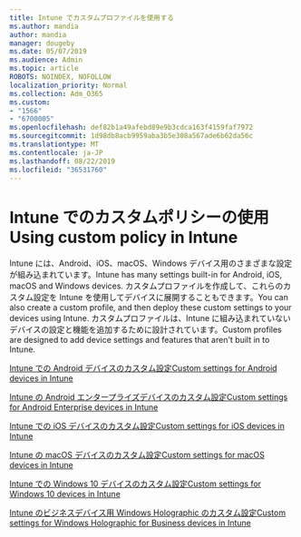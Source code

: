 ```yaml
---
title: Intune でカスタムプロファイルを使用する
ms.author: mandia
author: mandia
manager: dougeby
ms.date: 05/07/2019
ms.audience: Admin
ms.topic: article
ROBOTS: NOINDEX, NOFOLLOW
localization_priority: Normal
ms.collection: Adm_O365
ms.custom:
- "1566"
- "6700005"
ms.openlocfilehash: def82b1a49afebd89e9b3cdca163f4159faf7972
ms.sourcegitcommit: 1d98db8acb9959aba3b5e308a567ade6b62da56c
ms.translationtype: MT
ms.contentlocale: ja-JP
ms.lasthandoff: 08/22/2019
ms.locfileid: "36531760"
---
```

# <a name="using-custom-policy-in-intune"></a><span data-ttu-id="e6625-102">Intune でのカスタムポリシーの使用</span><span class="sxs-lookup"><span data-stu-id="e6625-102">Using custom policy in Intune</span></span>

<span data-ttu-id="e6625-103">Intune には、Android、iOS、macOS、Windows デバイス用のさまざまな設定が組み込まれています。</span><span class="sxs-lookup"><span data-stu-id="e6625-103">Intune has many settings built-in for Android, iOS, macOS and Windows devices.</span></span> <span data-ttu-id="e6625-104">カスタムプロファイルを作成して、これらのカスタム設定を Intune を使用してデバイスに展開することもできます。</span><span class="sxs-lookup"><span data-stu-id="e6625-104">You can also create a custom profile, and then deploy these custom settings to your devices using Intune.</span></span> <span data-ttu-id="e6625-105">カスタムプロファイルは、Intune に組み込まれていないデバイスの設定と機能を追加するために設計されています。</span><span class="sxs-lookup"><span data-stu-id="e6625-105">Custom profiles are designed to add device settings and features that aren't built in to Intune.</span></span>

[<span data-ttu-id="e6625-106">Intune での Android デバイスのカスタム設定</span><span class="sxs-lookup"><span data-stu-id="e6625-106">Custom settings for Android devices in Intune</span></span>](https://docs.microsoft.com/intune/custom-settings-android)

[<span data-ttu-id="e6625-107">Intune の Android エンタープライズデバイスのカスタム設定</span><span class="sxs-lookup"><span data-stu-id="e6625-107">Custom settings for Android Enterprise devices in Intune</span></span>](https://docs.microsoft.com/intune/custom-settings-android-for-work)

[<span data-ttu-id="e6625-108">Intune での iOS デバイスのカスタム設定</span><span class="sxs-lookup"><span data-stu-id="e6625-108">Custom settings for iOS devices in Intune</span></span>](https://docs.microsoft.com/intune/custom-settings-ios)

[<span data-ttu-id="e6625-109">Intune の macOS デバイスのカスタム設定</span><span class="sxs-lookup"><span data-stu-id="e6625-109">Custom settings for macOS devices in Intune</span></span>](https://docs.microsoft.com/intune/custom-settings-macos)

[<span data-ttu-id="e6625-110">Intune での Windows 10 デバイスのカスタム設定</span><span class="sxs-lookup"><span data-stu-id="e6625-110">Custom settings for Windows 10 devices in Intune</span></span>](https://docs.microsoft.com/intune/custom-settings-windows-10)

[<span data-ttu-id="e6625-111">Intune のビジネスデバイス用 Windows Holographic のカスタム設定</span><span class="sxs-lookup"><span data-stu-id="e6625-111">Custom settings for Windows Holographic for Business devices in Intune</span></span>](https://docs.microsoft.com/intune/custom-settings-windows-holographic)